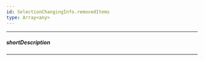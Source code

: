 ```yaml
---
id: SelectionChangingInfo.removedItems
type: Array<any>
---
```

---
##### shortDescription
<!-- Description goes here -->

---
<!-- Description goes here -->